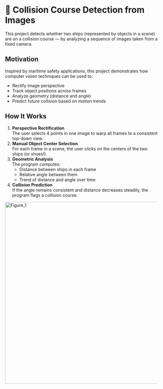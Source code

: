 
# 🚢 Collision Course Detection from Images 
This project detects whether two ships (represented by objects in a scene) are on a collision course — by analyzing a sequence of images taken from a fixed camera.

## Motivation
Inspired by maritime safety applications, this project demonstrates how computer vision techniques can be used to:
- Rectify image perspective
- Track object positions across frames
- Analyze geometry (distance and angle)
- Predict future collision based on motion trends

## How It Works
1. **Perspective Rectification**  
   The user selects 4 points in one image to warp all frames to a consistent top-down view.
2. **Manual Object Center Selection**  
   For each frame in a scene, the user clicks on the centers of the two ships (or shoes!).
3. **Geometric Analysis**  
   The program computes:
   - Distance between ships in each frame
   - Relative angle between them
   - Trend of distance and angle over time
4. **Collision Prediction**  
   If the angle remains consistent and distance decreases steadily, the program flags a collision course.

<img width="999" height="599" alt="Figure_1" src="https://github.com/user-attachments/assets/5110140e-b91c-4dfa-b4b4-4bc19a01c965" />
